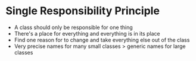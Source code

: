 # Single Responsibility Principle

- A class should only be responsible for one thing
- There's a place for everything and everything is in its place
- Find one reason for to change and take everything else out of the class
- Very precise names for many small classes > generic names for large classes


